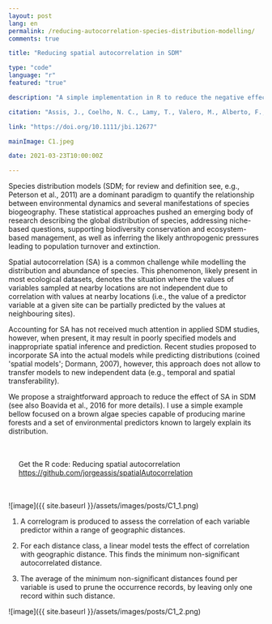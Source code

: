 ```yaml
---
layout: post
lang: en
permalink: /reducing-autocorrelation-species-distribution-modelling/
comments: true

title: "Reducing spatial autocorrelation in SDM"

type: "code"
language: "r"
featured: "true"

description: "A simple implementation in R to reduce the negative effect of spatial autocorrelation in distribution models."

citation: "Assis, J., Coelho, N. C., Lamy, T., Valero, M., Alberto, F., & Serrão, E. A. (2016). Deep reefs are climatic refugia for genetic diversity of marine forests. Journal of Biogeography, (43), 833–844."

link: "https://doi.org/10.1111/jbi.12677"

mainImage: C1.jpeg

date: 2021-03-23T10:00:00Z

---
```


Species distribution models (SDM; for review and definition see, e.g., Peterson et al., 2011) are a dominant paradigm to quantify the relationship between environmental dynamics and several manifestations of species biogeography. These statistical approaches pushed an emerging body of research describing the global distribution of species, addressing niche-based questions, supporting biodiversity conservation and ecosystem-based management, as well as inferring the likely anthropogenic pressures leading to population turnover and extinction.

Spatial autocorrelation (SA) is a common challenge while modelling the distribution and abundance of species. This phenomenon, likely present in most ecological datasets, denotes the situation where the values of variables sampled at nearby locations are not independent due to correlation with values at nearby locations (i.e., the value of a predictor variable at a given site can be partially predicted by the values at neighbouring sites).

Accounting for SA has not received much attention in applied SDM studies, however, when present, it may result in poorly specified models and inappropriate spatial inference and prediction. Recent studies proposed to incorporate SA into the actual models while predicting distributions (coined 'spatial models'; Dormann, 2007), however, this approach does not allow to transfer models to new independent data (e.g., temporal and spatial transferability).

We propose a straightforward approach to reduce the effect of SA in SDM (see also Boavida et al., 2016 for more details). I use a simple example bellow focused on a brown algae species capable of producing marine forests and a set of environmental predictors known to largely explain its distribution.


<div style="padding: 20px" class="border-radius-05 bg-gray font-family-secondary font-small text-dark">

Get the R code: Reducing spatial autocorrelation<br>
<a target="_blank" href="https://github.com/jorgeassis/spatialAutocorrelation">https://github.com/jorgeassis/spatialAutocorrelation</a>

</div>

![image]({{ site.baseurl }}/assets/images/posts/C1_1.png)

1. A correlogram is produced to assess the correlation of each variable predictor within a range of geographic distances.

2. For each distance class, a linear model tests the effect of correlation with geographic distance. This finds the minimum non-significant autocorrelated distance.

3. The average of the minimum non-significant distances found per variable is used to prune the occurrence records, by leaving only one record within such distance.

![image]({{ site.baseurl }}/assets/images/posts/C1_2.png)
